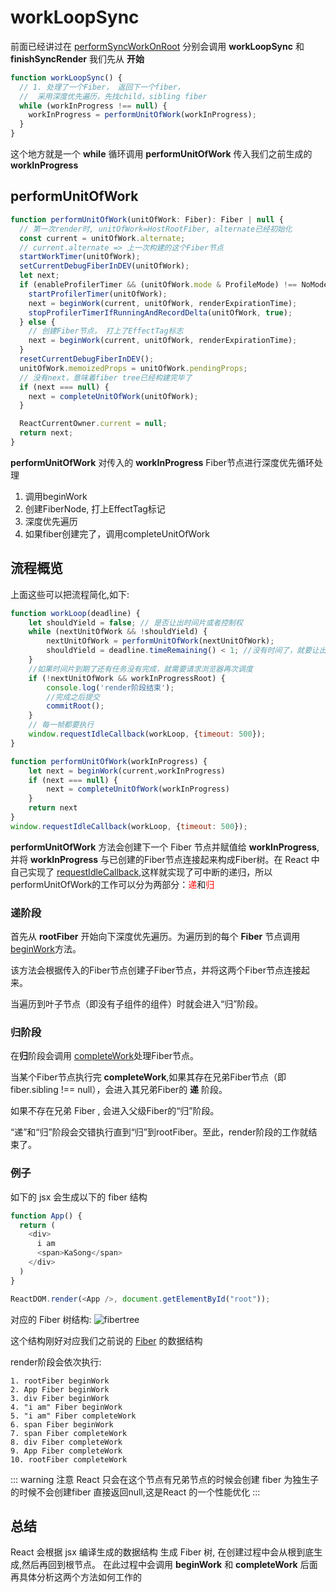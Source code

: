 # workLoopSync

前面已经讲过在 [performSyncWorkOnRoot](/react/scheduleWork.html#performsyncworkonroot) 分别会调用 **workLoopSync** 和 **finishSyncRender** 我们先从 **开始**

```js
function workLoopSync() {
  // 1. 处理了一个Fiber， 返回下一个fiber，
  //  采用深度优先遍历，先找child，sibling fiber
  while (workInProgress !== null) {
    workInProgress = performUnitOfWork(workInProgress);
  }
}
```

这个地方就是一个 **while** 循环调用 **performUnitOfWork** 传入我们之前生成的 **workInProgress**

## performUnitOfWork

```js
function performUnitOfWork(unitOfWork: Fiber): Fiber | null {
  // 第一次render时, unitOfWork=HostRootFiber, alternate已经初始化
  const current = unitOfWork.alternate;
  // current.alternate => 上一次构建的这个Fiber节点
  startWorkTimer(unitOfWork);
  setCurrentDebugFiberInDEV(unitOfWork);
  let next;
  if (enableProfilerTimer && (unitOfWork.mode & ProfileMode) !== NoMode) {
    startProfilerTimer(unitOfWork);
    next = beginWork(current, unitOfWork, renderExpirationTime);
    stopProfilerTimerIfRunningAndRecordDelta(unitOfWork, true);
  } else {
    // 创建Fiber节点， 打上了EffectTag标志
    next = beginWork(current, unitOfWork, renderExpirationTime);
  }
  resetCurrentDebugFiberInDEV();
  unitOfWork.memoizedProps = unitOfWork.pendingProps;
  // 没有next，意味着fiber tree已经构建完毕了
  if (next === null) {
    next = completeUnitOfWork(unitOfWork);
  }

  ReactCurrentOwner.current = null;
  return next;
}
```

**performUnitOfWork** 对传入的 **workInProgress** Fiber节点进行深度优先循环处理
1. 调用beginWork
2. 创建FiberNode, 打上EffectTag标记
3. 深度优先遍历
4. 如果fiber创建完了，调用completeUnitOfWork

## 流程概览
上面这些可以把流程简化,如下:

```js
function workLoop(deadline) {
    let shouldYield = false; // 是否让出时间片或者控制权
    while (nextUnitOfWork && !shouldYield) {
        nextUnitOfWork = performUnitOfWork(nextUnitOfWork);
        shouldYield = deadline.timeRemaining() < 1; //没有时间了，就要让出控制权
    }
    //如果时间片到期了还有任务没有完成，就需要请求浏览器再次调度
    if (!nextUnitOfWork && workInProgressRoot) { 
        console.log('render阶段结束');
        //完成之后提交
        commitRoot();
    }
    // 每一帧都要执行
    window.requestIdleCallback(workLoop, {timeout: 500});
}

function performUnitOfWork(workInProgress) {
    let next = beginWork(current,workInProgress)
    if (next === null) {
        next = completeUnitOfWork(workInProgress)
    }
    return next
}
window.requestIdleCallback(workLoop, {timeout: 500});
```

**performUnitOfWork** 方法会创建下一个 Fiber 节点并赋值给 **workInProgress**,并将 **workInProgress** 与已创建的Fiber节点连接起来构成Fiber树。在 React 中自己实现了 [requestIdleCallback](/blog/framework/SchedulerHostConfig.default),这样就实现了可中断的递归，所以performUnitOfWork的工作可以分为两部分：<font color='red'>递</font>和<font color='red'>归</font>


### 递阶段

首先从 **rootFiber** 开始向下深度优先遍历。为遍历到的每个 **Fiber** 节点调用 [beginWork](https://github.com/facebook/react/blob/970fa122d8188bafa600e9b5214833487fbf1092/packages/react-reconciler/src/ReactFiberBeginWork.new.js#L3058)方法。

该方法会根据传入的Fiber节点创建子Fiber节点，并将这两个Fiber节点连接起来。

当遍历到叶子节点（即没有子组件的组件）时就会进入“归”阶段。


### 归阶段

在**归**阶段会调用 [completeWork](https://github.com/facebook/react/blob/970fa122d8188bafa600e9b5214833487fbf1092/packages/react-reconciler/src/ReactFiberCompleteWork.new.js#L652)处理Fiber节点。

当某个Fiber节点执行完 **completeWork**,如果其存在兄弟Fiber节点（即fiber.sibling !== null），会进入其兄弟Fiber的 **递** 阶段。

如果不存在兄弟 Fiber , 会进入父级Fiber的“归”阶段。

“递”和“归”阶段会交错执行直到“归”到rootFiber。至此，render阶段的工作就结束了。

### 例子

如下的 jsx 会生成以下的 fiber 结构
```js
function App() {
  return (
    <div>
      i am
      <span>KaSong</span>
    </div>
  )
}

ReactDOM.render(<App />, document.getElementById("root"));
```

对应的 Fiber 树结构:
![fibertree](/react/fibertree.jpeg)

这个结构刚好对应我们之前说的 [Fiber](/react/Fiber.html) 的数据结构

render阶段会依次执行:

    1. rootFiber beginWork
    2. App Fiber beginWork
    3. div Fiber beginWork
    4. "i am" Fiber beginWork
    5. "i am" Fiber completeWork
    6. span Fiber beginWork
    7. span Fiber completeWork
    8. div Fiber completeWork
    9. App Fiber completeWork
    10. rootFiber completeWork

::: warning 注意
React 只会在这个节点有兄弟节点的时候会创建 fiber 为独生子的时候不会创建fiber 直接返回null,这是React 的一个性能优化
:::

## 总结
React 会根据 jsx 编译生成的数据结构 生成 Fiber 树, 在创建过程中会从根到底生成,然后再回到根节点。 在此过程中会调用 **beginWork** 和 **completeWork** 后面再具体分析这两个方法如何工作的